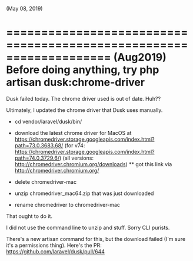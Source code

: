 (May 08, 2019)

===================================================================
(Aug2019) Before doing anything, try php artisan dusk:chrome-driver
===================================================================

Dusk failed today. The chrome driver used is out of date. Huh??

Ultimately, I updated the chrome driver that Dusk uses manually.

* cd vendor/laravel/dusk/bin/

* download the latest chrome driver for MacOS at 
  https://chromedriver.storage.googleapis.com/index.html?path=73.0.3683.68/
  (for v74: https://chromedriver.storage.googleapis.com/index.html?path=74.0.3729.6/)
  (all versions: http://chromedriver.chromium.org/downloads)
  ** got this link via http://chromedriver.chromium.org/
  
* delete chromedriver-mac

* unzip chromedriver_mac64.zip that was just downloaded

* rename chromedriver to chromedriver-mac

That ought to do it. 

I did not use the command line to unzip and stuff. Sorry CLI purists.

There's a new artisan command for this, but the download failed (I'm sure it's a permissions thing). 
Here's the PR: https://github.com/laravel/dusk/pull/644  
